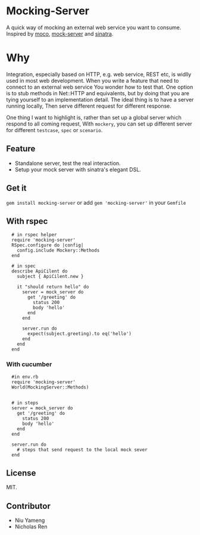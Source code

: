 # Mocking-Server #
A quick way of mocking an external web service you want to consume.
Inspired by [moco](https://github.com/dreamhead/moco), [mock-server](https://github.com/djanowski/mock-server) and [sinatra](http://www.sinatrarb.com/).

# Why #
Integration, especially based on HTTP, e.g. web service, REST etc, is widlly used in most web development.
When you write a feature that need to connect to an external web service
You wonder how to test that. One option is to stub methods in Net::HTTP and equivalents, but by doing that you
are tying yourself to an implementation detail. The ideal thing is to have a server running locally, Then serve different request for different response.

One thing I want to highlight is, rather than set up a global server which respond to all coming request, With `mockery`, you can set up different server for different `testcase`, `spec` or `scenario`.

## Feature ##
+ Standalone server, test the real interaction.
+ Setup your mock server with sinatra's elegant DSL.

## Get it ##
`gem install mocking-server` or add `gem 'mocking-server'` in your `Gemfile`

## With rspec ##

```
  # in rspec helper
  require 'mocking-server'
  RSpec.configure do |config|
    config.include Mockery::Methods
  end

  # in spec
  describe ApiCilent do
    subject { ApiCilent.new }

    it "should return hello" do
      server = mock_server do
        get '/greeting' do
          status 200
          body 'hello'
        end
      end

      server.run do
        expect(subject.greeting).to eq('hello')
      end
    end
  end
```

### With cucumber ##

```
  #in env.rb
  require 'mocking-server'
  World(MockingServer::Methods)


  # in steps
  server = mock_server do
    get '/greeting' do
      status 200
      body 'hello'
    end
  end

  server.run do
    # steps that send request to the local mock sever
  end
```

## License ##

MIT.

## Contributor

+ Niu Yameng
+ Nicholas Ren
